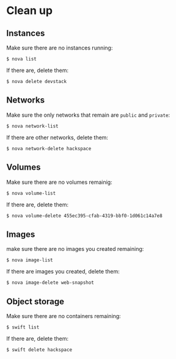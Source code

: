 # Clean up

## Instances

Make sure there are no instances running:

    $ nova list

If there are, delete them:

    $ nova delete devstack

## Networks

Make sure the only networks that remain are `public` and `private`:

    $ nova network-list

If there are other networks, delete them:

    $ nova network-delete hackspace

## Volumes

Make sure there are no volumes remainig:

    $ nova volume-list

If there are, delete them:

    $ nova volume-delete 455ec395-cfab-4319-bbf0-1d061c14a7e8

## Images

make sure there are no images you created remaining:

    $ nova image-list

If there are images you created, delete them:

    $ nova image-delete web-snapshot

## Object storage

Make sure there are no containers remaining:

    $ swift list

If there are, delete them:

    $ swift delete hackspace
